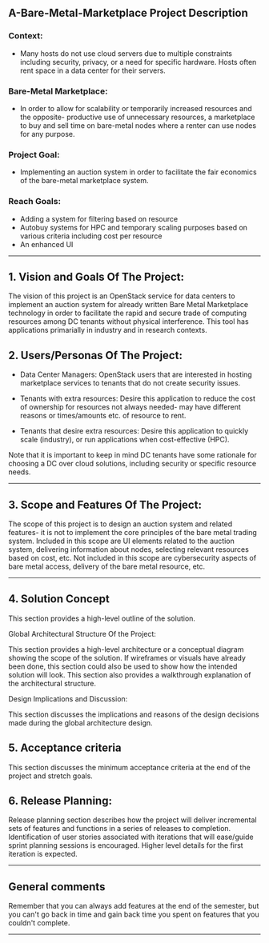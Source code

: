 ## A-Bare-Metal-Marketplace Project Description

### Context: 
- Many hosts do not use cloud servers due to multiple constraints including security, privacy, or a need for specific hardware. Hosts often rent space in a data center for their servers.

### Bare-Metal Marketplace: 
- In order to allow for scalability or temporarily increased resources and the opposite- productive use of unnecessary resources, a marketplace to buy and sell time on bare-metal nodes where a renter can use nodes for any purpose. 

### Project Goal: 
- Implementing an auction system in order to facilitate the fair economics of the bare-metal marketplace system.

### Reach Goals:
- Adding a system for filtering based on resource 
- Autobuy systems for HPC and temporary scaling purposes based on various criteria including cost per resource
- An enhanced UI

** **

## 1.   Vision and Goals Of The Project:

The vision of this project is an OpenStack service for data centers to implement an auction system for already written Bare Metal Marketplace technology in order to facilitate the rapid and secure trade of computing resources among DC tenants without physical interference. This tool has applications primarially in industry and in research contexts.

## 2. Users/Personas Of The Project:

- Data Center Managers: OpenStack users that are interested in hosting marketplace services to tenants that do not create security issues.

- Tenants with extra resources: Desire this application to reduce the cost of ownership for resources not always needed- may have different reasons or times/amounts etc. of resource to rent.

- Tenants that desire extra resources: Desire this application to quickly scale (industry), or run applications when cost-effective (HPC).

Note that it is important to keep in mind DC tenants have some rationale for choosing a DC over cloud solutions, including security or specific resource needs.

** **

## 3.   Scope and Features Of The Project:

The scope of this project is to design an auction system and related features- it is not to implement the core principles of the bare metal trading system. Included in this scope are UI elements related to the auction system, delivering information about nodes, selecting relevant resources based on cost, etc. Not included in this scope are cybersecurity aspects of bare metal access, delivery of the bare metal resource, etc. 

** **

## 4. Solution Concept

This section provides a high-level outline of the solution.

Global Architectural Structure Of the Project:

This section provides a high-level architecture or a conceptual diagram showing the scope of the solution. If wireframes or visuals have already been done, this section could also be used to show how the intended solution will look. This section also provides a walkthrough explanation of the architectural structure.

 

Design Implications and Discussion:

This section discusses the implications and reasons of the design decisions made during the global architecture design.

## 5. Acceptance criteria

This section discusses the minimum acceptance criteria at the end of the project and stretch goals.

## 6.  Release Planning:

Release planning section describes how the project will deliver incremental sets of features and functions in a series of releases to completion. Identification of user stories associated with iterations that will ease/guide sprint planning sessions is encouraged. Higher level details for the first iteration is expected.

** **

## General comments

Remember that you can always add features at the end of the semester, but you can't go back in time and gain back time you spent on features that you couldn't complete.

** **
